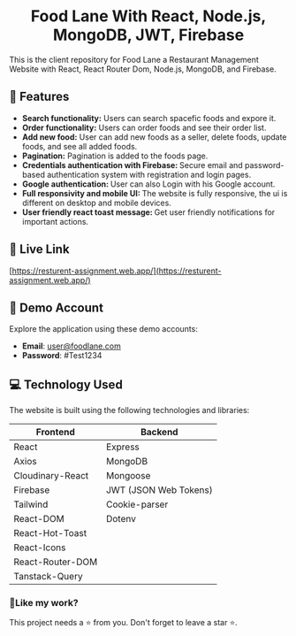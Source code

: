 <h1 align="center">Food Lane With React, Node.js, MongoDB, JWT,  Firebase</h1>

<p>This is the client repository for Food Lane a Restaurant Management Website with React, React Router Dom, Node.js, MongoDB, and Firebase.</p>

## 📝 Features

- <b>Search functionality:</b> Users can search spacefic foods and expore it.
- <b>Order functionality:</b> Users can order foods and see their order list.
- <b>Add new food:</b> User can add new foods as a seller, delete foods, update foods, and see all added foods.
- <b>Pagination:</b> Pagination is added to the foods page.
- <b>Credentials authentication with Firebase: </b> Secure email and password-based authentication system with registration and login pages.
- <b>Google authentication: </b> User can also Login with his Google account.
- <b>Full responsivity and mobile UI: </b>The website is fully responsive, the ui is different on desktop and mobile devices.
- <b>User friendly react toast message: </b> Get user friendly notifications for important actions.

## 🚀 Live Link

[https://resturent-assignment.web.app/](https://resturent-assignment.web.app/)

## 🔐 Demo Account

Explore the application using these demo accounts:

- **Email**: user@foodlane.com
- **Password**: #Test1234

## 💻 Technology Used

The website is built using the following technologies and libraries:

| Frontend         | Backend               |
| ---------------- | --------------------- |
| React            | Express               |
| Axios            | MongoDB               |
| Cloudinary-React | Mongoose              |
| Firebase         | JWT (JSON Web Tokens) |
| Tailwind         | Cookie-parser         |
| React-DOM        | Dotenv                |
| React-Hot-Toast  |                       |
| React-Icons      |                       |
| React-Router-DOM |                       |
| Tanstack-Query   |                       |

<h3>💖Like my work?</h3>

This project needs a ⭐️ from you. Don't forget to leave a star ⭐️.
